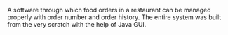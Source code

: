 A software through which food orders in a restaurant can be managed properly with order number and order history. The entire system was built from the very scratch with the help of Java GUI. 
